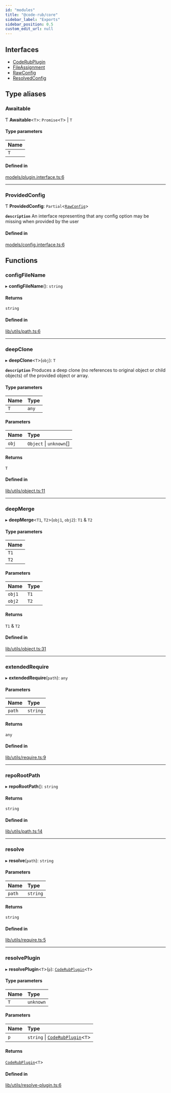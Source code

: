 ```yaml
---
id: "modules"
title: "@code-rub/core"
sidebar_label: "Exports"
sidebar_position: 0.5
custom_edit_url: null
---
```


## Interfaces

- [CodeRubPlugin](interfaces/CodeRubPlugin)
- [FileAssignment](interfaces/FileAssignment)
- [RawConfig](interfaces/RawConfig)
- [ResolvedConfig](interfaces/ResolvedConfig)

## Type aliases

### Awaitable

Ƭ **Awaitable**<`T`\>: `Promise`<`T`\> \| `T`

#### Type parameters

| Name |
| :------ |
| `T` |

#### Defined in

[models/plugin.interface.ts:6](https://github.com/agentender/code-rub/blob/3647cc9/packages/core/src/models/plugin.interface.ts#L6)

___

### ProvidedConfig

Ƭ **ProvidedConfig**: `Partial`<[`RawConfig`](interfaces/RawConfig)\>

**`description`** An interface representing that any config option may be missing when provided by the user

#### Defined in

[models/config.interface.ts:6](https://github.com/agentender/code-rub/blob/3647cc9/packages/core/src/models/config.interface.ts#L6)

## Functions

### configFileName

▸ **configFileName**(): `string`

#### Returns

`string`

#### Defined in

[lib/utils/path.ts:6](https://github.com/agentender/code-rub/blob/3647cc9/packages/core/src/lib/utils/path.ts#L6)

___

### deepClone

▸ **deepClone**<`T`\>(`obj`): `T`

**`description`** Produces a deep clone (no references to original object or child objects) of the provided object or array.

#### Type parameters

| Name | Type |
| :------ | :------ |
| `T` | `any` |

#### Parameters

| Name | Type |
| :------ | :------ |
| `obj` | `Object` \| `unknown`[] |

#### Returns

`T`

#### Defined in

[lib/utils/object.ts:11](https://github.com/agentender/code-rub/blob/3647cc9/packages/core/src/lib/utils/object.ts#L11)

___

### deepMerge

▸ **deepMerge**<`T1`, `T2`\>(`obj1`, `obj2`): `T1` & `T2`

#### Type parameters

| Name |
| :------ |
| `T1` |
| `T2` |

#### Parameters

| Name | Type |
| :------ | :------ |
| `obj1` | `T1` |
| `obj2` | `T2` |

#### Returns

`T1` & `T2`

#### Defined in

[lib/utils/object.ts:31](https://github.com/agentender/code-rub/blob/3647cc9/packages/core/src/lib/utils/object.ts#L31)

___

### extendedRequire

▸ **extendedRequire**(`path`): `any`

#### Parameters

| Name | Type |
| :------ | :------ |
| `path` | `string` |

#### Returns

`any`

#### Defined in

[lib/utils/require.ts:9](https://github.com/agentender/code-rub/blob/3647cc9/packages/core/src/lib/utils/require.ts#L9)

___

### repoRootPath

▸ **repoRootPath**(): `string`

#### Returns

`string`

#### Defined in

[lib/utils/path.ts:14](https://github.com/agentender/code-rub/blob/3647cc9/packages/core/src/lib/utils/path.ts#L14)

___

### resolve

▸ **resolve**(`path`): `string`

#### Parameters

| Name | Type |
| :------ | :------ |
| `path` | `string` |

#### Returns

`string`

#### Defined in

[lib/utils/require.ts:5](https://github.com/agentender/code-rub/blob/3647cc9/packages/core/src/lib/utils/require.ts#L5)

___

### resolvePlugin

▸ **resolvePlugin**<`T`\>(`p`): [`CodeRubPlugin`](interfaces/CodeRubPlugin)<`T`\>

#### Type parameters

| Name | Type |
| :------ | :------ |
| `T` | `unknown` |

#### Parameters

| Name | Type |
| :------ | :------ |
| `p` | `string` \| [`CodeRubPlugin`](interfaces/CodeRubPlugin)<`T`\> |

#### Returns

[`CodeRubPlugin`](interfaces/CodeRubPlugin)<`T`\>

#### Defined in

[lib/utils/resolve-plugin.ts:6](https://github.com/agentender/code-rub/blob/3647cc9/packages/core/src/lib/utils/resolve-plugin.ts#L6)
